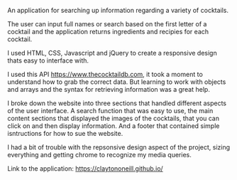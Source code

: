 An application for searching up information regarding a variety of cocktails.

The user can input full names or search based on the first letter of a cocktail 
and the application returns ingredients and recipies for each cocktail.


I used HTML, CSS, Javascript and jQuery to create a responsive design thats 
easy to interface with.

I used this API https://www.thecocktaildb.com, it took a moment to understand how to grab the correct data.
But learning to work with objects and arrays and the syntax for retrieving information was a great help.

I broke down the website into three sections that handled different aspects of the 
user interface. A search function that was easy to use, the main content sections that 
displayed the images of the cocktails, that you can click on and then display information.
And a footer that contained simple isntructions for how to sue the website.

I had a bit of trouble with the repsonsive design aspect of the project, sizing everything and getting 
chrome to recognize my media queries.


Link to the application: https://claytononeill.github.io/
